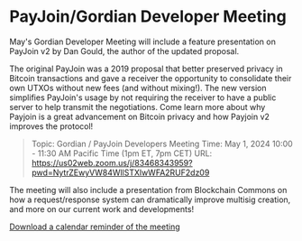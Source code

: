# PayJoin/Gordian Developer Meeting

May's Gordian Developer Meeting will include a feature presentation on PayJoin v2 by Dan Gould, the author of the updated proposal.

The original PayJoin was a 2019 proposal that better preserved privacy in Bitcoin transactions and gave a receiver the opportunity to consolidate their own UTXOs without new fees (and without mixing!). The new version simplifies PayJoin's usage by not requiring the receiver to have a public server to help transmit the negotiations. Come learn more about why Payjoin is a great advancement on Bitcoin privacy and how Payjoin v2 improves the protocol!

> Topic: Gordian / PayJoin Developers Meeting
> Time: May 1, 2024 10:00 - 11:30 AM Pacific Time (1pm ET, 7pm CET)
> URL: https://us02web.zoom.us/j/83468343959?pwd=NytrZEwyVW84WllSTXlwWFA2RUF2dz09

The meeting will also include a presentation from Blockchain Commons on how a request/response system can dramatically improve multisig creation, and more on our current work and developments!

[Download a calendar reminder of the meeting](https://developer.blockchaincommons.com/assets/ics/payjoin-meeting-202405.ics)
